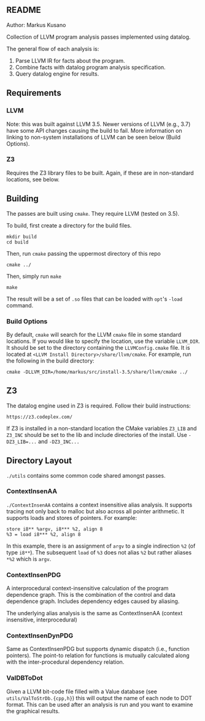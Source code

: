 ## README

Author: Markus Kusano

Collection of LLVM program analysis passes implemented using datalog.

The general flow of each analysis is:

1. Parse LLVM IR for facts about the program.
1. Combine facts with datalog program analysis specification.
1. Query datalog engine for results.

## Requirements

### LLVM

Note: this was built against LLVM 3.5. Newer versions of LLVM (e.g., 3.7) have
some API changes causing the build to fail. More information on linking to
non-system installations of LLVM can be seen below (Build Options).

### Z3

Requires the Z3 library files to be built. Again, if these are in non-standard
locations, see below.

## Building
The passes are built using `cmake`. They require LLVM (tested on 3.5).

To build, first create a directory for the build files.

    mkdir build
    cd build

Then, run `cmake` passing the uppermost directory of this repo

    cmake ../

Then, simply run `make`

    make

The result will be a set of `.so` files that can be loaded with `opt`'s `-load`
command.

### Build Options

By default, `cmake` will search for the LLVM `cmake` file in some standard
locations. If you would like to specify the location, use the variable
`LLVM_DIR`. It should be set to the directory containing the `LLVMConfig.cmake`
file. It is located at `<LLVM Install Directory>/share/llvm/cmake`. For
example, run the following in the build directory:

    cmake -DLLVM_DIR=/home/markus/src/install-3.5/share/llvm/cmake ../

## Z3

The datalog engine used in Z3 is required. Follow their build instructions:

    https://z3.codeplex.com/

If Z3 is installed in a non-standard location the CMake variables `Z3_LIB` and
`Z3_INC` should be set to the lib and include directories of the install. Use `-DZ3_LIB=...` and `-DZ3_INC...`

## Directory Layout

`./utils` contains some common code shared amongst passes.

### ContextInsenAA
`./ContextInsenAA` contains a context insensitive alias analysis. It supports
tracing not only back to malloc but also across all pointer arithmetic. It
supports loads and stores of pointers. For example:
  
    store i8** %argv, i8*** %2, align 8
    %3 = load i8*** %2, align 8

In this example, there is an assignment of `argv` to a single indirection `%2`
(of type `i8**`). The subsequent `load` of `%3` does not alias `%2` but rather
aliases `*%2` which is `argv`.

### ContextInsenPDG

A interprocedural context-insensitive calculation of the program dependence
graph. This is the combination of the control and data dependence graph.
Includes dependency edges caused by aliasing.

The underlying alias analysis is the same as ContextInsenAA (context
insensitive, interprocedural)

### ContextInsenDynPDG

Same as ContextInsenPDG but supports dynamic dispatch (i.e., function
pointers). The point-to relation for functions is mutually calculated along
with the inter-procedural dependency relation.

### ValDBToDot

Given a LLVM bit-code file filled with a Value database (see
`utils/ValToStrDb.{cpp,h}`) this will output the name of each node to DOT
format. This can be used after an analysis is run and you want to examine the
graphical results.
